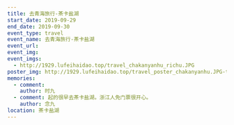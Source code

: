 ```yaml
---
title: 去青海旅行-茶卡盐湖
start_date: 2019-09-29
end_date: 2019-09-30
event_type: travel
event_name: 去青海旅行-茶卡盐湖
event_url: 
event_img: 
event_imgs:
  - http://1929.lufeihaidao.top/travel_chakanyanhu_richu.JPG
poster_img: http://1929.lufeihaidao.top/travel_poster_chakanyanhu.JPG-thumbnail600 
memories:
  - comment: 
    author: 时九
  - comment: 起的很早去茶卡盐湖。浙江人免门票很开心。
    author: 念九
location: 茶卡盐湖
---
```

